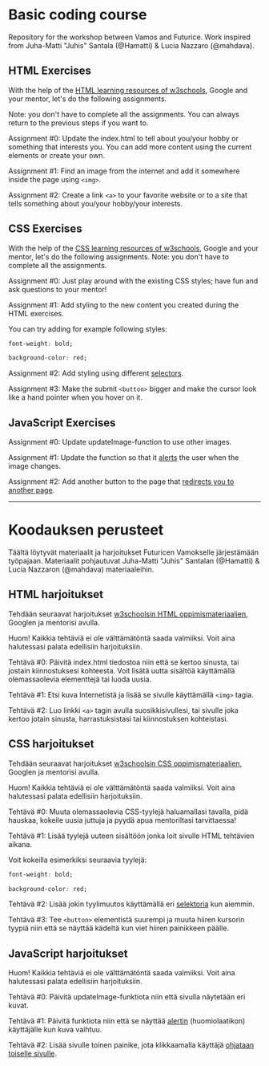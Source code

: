 # Basic coding course

Repository for the workshop between Vamos and Futurice. Work inspired from Juha-Matti "Juhis" Santala (@Hamatti) & Lucia Nazzaro (@mahdava).

## HTML Exercises

With the help of the [HTML learning resources of w3schools](https://www.w3schools.com/html/html_intro.asp), Google and your mentor, let's do the following assignments.

Note: you don't have to complete all the assignments. You can always return to the previous steps if you want to.

Assignment #0:
Update the index.html to tell about you/your hobby or something that interests you. You can add more content using the current elements or create your own.

Assignment #1:
Find an image from the internet and add it somewhere inside the page using `<img>`.

Assignment #2:
Create a link `<a>` to your favorite website or to a site that tells something about you/your hobby/your interests.


## CSS Exercises

With the help of the [CSS learning resources of w3schools](https://www.w3schools.com/css/css_intro.asp), Google and your mentor, let's do the following assignments. Note: you don't have to complete all the assignments.

Assignment #0:
Just play around with the existing CSS styles; have fun and ask questions to your mentor!

Assignment #1:
Add styling to the new content you created during the HTML exercises.

You can try adding for example following styles:

```css
font-weight: bold;
```

```css
background-color: red;
```

Assignment #2:
Add styling using different [selectors](https://www.w3schools.com/css/css_selectors.asp).


Assignment #3:
Make the submit `<button>` bigger and make the cursor look like a hand pointer when you hover on it.

## JavaScript Exercises

Assignment #0:
Update updateImage-function to use other images.

Assignment #1:
Update the function so that it [alerts](https://www.w3schools.com/jsref/met_win_alert.asp) the user when the image changes.

Assignment #2:
Add another button to the page that [redirects you to another page](https://www.w3schools.com/howto/howto_js_redirect_webpage.asp).

---

# Koodauksen perusteet

Täältä löytyvät materiaalit ja harjoitukset Futuricen Vamokselle järjestämään työpajaan. Materiaalit pohjautuvat Juha-Matti "Juhis" Santalan (@Hamatti) & Lucia Nazzaron (@mahdava) materiaaleihin.

## HTML harjoitukset

Tehdään seuraavat harjoitukset [w3schoolsin HTML oppimismateriaalien](https://www.w3schools.com/html/html_intro.asp), Googlen ja mentorisi avulla.

Huom! Kaikkia tehtäviä ei ole välttämätöntä saada valmiiksi. Voit aina halutessasi palata edellisiin harjoituksiin.

Tehtävä #0:
Päivitä index.html tiedostoa niin että se kertoo sinusta, tai jostain kiinnostuksesi kohteesta. Voit lisätä uutta sisältöä käyttämällä olemassaolevia elementtejä tai luoda uusia.

Tehtävä #1:
Etsi kuva Internetistä ja lisää se sivulle käyttämällä `<img>` tagia.

Tehtävä #2:
Luo linkki `<a>` tagin avulla suosikkisivullesi, tai sivulle joka kertoo jotain sinusta, harrastuksistasi tai kiinnostuksen kohteistasi.


## CSS harjoitukset

Tehdään seuraavat harjoitukset [w3schoolsin CSS oppimismateriaalien](https://www.w3schools.com/css/css_intro.asp), Googlen ja mentorisi avulla.

Huom! Kaikkia tehtäviä ei ole välttämätöntä saada valmiiksi. Voit aina halutessasi palata edellisiin harjoituksiin.

Tehtävä #0:
Muuta olemassaolevia CSS-tyylejä haluamallasi tavalla, pidä hauskaa, kokeile uusia juttuja ja pyydä apua mentoriltasi tarvittaessa!

Tehtävä #1:
Lisää tyylejä uuteen sisältöön jonka loit sivulle HTML tehtävien aikana.

Voit kokeilla esimerkiksi seuraavia tyylejä:

```css
font-weight: bold;
```

```css
background-color: red;
```

Tehtävä #2:
Lisää jokin tyylimuutos käyttämällä eri [selektoria](https://www.w3schools.com/css/css_selectors.asp) kun aiemmin.

Tehtävä #3:
Tee `<button>` elementistä suurempi ja muuta hiiren kursorin tyypiä niin että se näyttää kädeltä kun viet hiiren painikkeen päälle.

## JavaScript harjoitukset

Huom! Kaikkia tehtäviä ei ole välttämätöntä saada valmiiksi. Voit aina halutessasi palata edellisiin harjoituksiin.

Tehtävä #0:
Päivitä updateImage-funktiota niin että sivulla näytetään eri kuvat.

Tehtävä #1:
Päivitä funktiota niin että se näyttää [alertin](https://www.w3schools.com/jsref/met_win_alert.asp) (huomiolaatikon) käyttäjälle kun kuva vaihtuu.

Tehtävä #2:
Lisää sivulle toinen painike, jota klikkaamalla käyttäjä [ohjataan toiselle sivulle](https://www.w3schools.com/howto/howto_js_redirect_webpage.asp).
